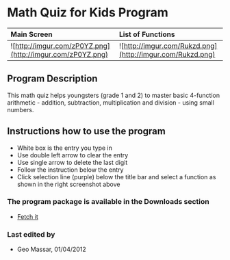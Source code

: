 # Math Quiz for Kids Program #

| **Main Screen** | **List of Functions** |
|:----------------|:----------------------|
| ![http://imgur.com/zP0YZ.png](http://imgur.com/zP0YZ.png) | ![http://imgur.com/Rukzd.png](http://imgur.com/Rukzd.png) |

## Program Description ##
This math quiz helps youngsters (grade 1 and 2) to master basic 4-function arithmetic - addition, subtraction, multiplication and division - using small numbers.

## Instructions how to use the program ##
  * White box is the entry you type in
  * Use double left arrow to clear the entry
  * Use single arrow to delete the last digit
  * Follow the instruction below the entry
  * Click selection line (purple) below the title bar and select a function as shown in the right screenshot above

### The program package is available in the Downloads section ###
  * <a href='http://code.google.com/p/ai-docs/downloads/detail?name=MathQuiz4Kids.1.0.apk'>Fetch it</a>

### Last edited by ###
  * Geo Massar, 01/04/2012